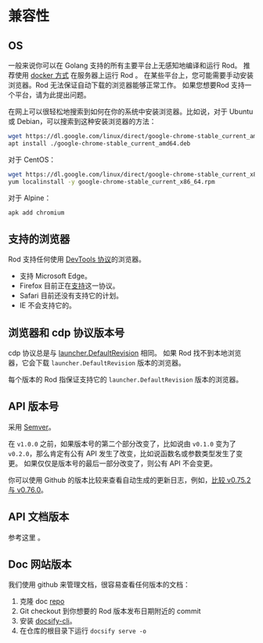 # 兼容性

## OS

一般来说你可以在 Golang 支持的所有主要平台上无感知地编译和运行 Rod。 推荐使用 [docker 方式](/custom-launch.md?id=remotely-manage-the-launcher) 在服务器上运行 Rod 。 在某些平台上，您可能需要手动安装浏览器。Rod 无法保证自动下载的浏览器能够正常工作。 如果您想要Rod 支持一个平台，请为此提出问题。

在网上可以很轻松地搜索到如何在你的系统中安装浏览器。比如说，对于 Ubuntu 或 Debian，可以搜索到这种安装浏览器的方法：

```bash
wget https://dl.google.com/linux/direct/google-chrome-stable_current_amd64.deb
apt install ./google-chrome-stable_current_amd64.deb
```

对于 CentOS：

```bash
wget https://dl.google.com/linux/direct/google-chrome-stable_current_x86_64.rpm
yum localinstall -y google-chrome-stable_current_x86_64.rpm
```

对于 Alpine：

```bash
apk add chromium
```

## 支持的浏览器

Rod 支持任何使用 [DevTools 协议](https://chromedevtools.github.io/devtools-protocol/)的浏览器。

- 支持 Microsoft Edge。
- Firefox 目前正在[支持](https://wiki.mozilla.org/Remote)这一协议。
- Safari 目前还没有支持它的计划。
- IE 不会支持它的。

## 浏览器和 cdp 协议版本号

cdp 协议总是与 [launcher.DefaultRevision](https://pkg.go.dev/github.com/go-rod/rod/lib/launcher#DefaultRevision) 相同。 如果 Rod 找不到本地浏览器，它会下载 `launcher.DefaultRevision` 版本的浏览器。

每个版本的 Rod 指保证支持它的 `launcher.DefaultRevision` 版本的浏览器。

## API 版本号

采用 [Semver](https://semver.org/)。

在 `v1.0.0` 之前，如果版本号的第二个部分改变了，比如说由 `v0.1.0` 变为了 `v0.2.0`，那么肯定有公有 API 发生了改变，比如说函数名或参数类型发生了变更。 如果仅仅是版本号的最后一部分改变了，则公有 API 不会变更。

你可以使用 Github 的版本比较来查看自动生成的更新日志，例如，[比较 v0.75.2 与 v0.76.0](https://github.com/go-rod/rod/compare/v0.75.2...v0.76.0)。

## API 文档版本

参考这里 [](https://pkg.go.dev/github.com/go-rod/rod?tab=versions)。

## Doc 网站版本

我们使用 github 来管理文档，很容易查看任何版本的文档：

1. 克隆 doc [repo](https://github.com/go-rod/go-rod.github.io.git)
2. Git checkout 到你想要的 Rod 版本发布日期附近的 commit
3. 安装 [docsify-cli](https://docsify.js.org/#/quickstart)。
4. 在仓库的根目录下运行 `docsify serve -o`
